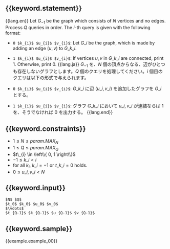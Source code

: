 ## {{keyword.statement}}

{{lang.en}}
Let $G_{-1}$ be the graph which consists of $N$ vertices and no edges. Process $Q$ queries in order. The $i$-th query is given with the following format:

- `0 $k_{i}$ $u_{i}$ $v_{i}$`: Let $G\_{i}$ be the graph, which is made by adding an edge $\left( u, v \right)$ to $G\_{k\_{i}}$.
- `1 $k_{i}$ $u_{i}$ $v_{i}$`: If vertices $u, v$ in $G\_{k\_{i}}$ are connected, print $1$. Otherwise, print $0$.
{{lang.ja}}
$G_{-1}$ を、$N$ 個の頂点からなる、辺がひとつも存在しないグラフとします。$Q$ 個のクエリを処理してください。$i$ 個目のクエリは以下の形式で与えられます。

- `0 $k_{i}$ $u_{i}$ $v_{i}$`: $G\_{k\_{i}}$ に辺 $\left( u\_{i}, v\_{i} \right)$ を追加したグラフを $G\_{i}$ とする。
- `1 $k_{i}$ $u_{i}$ $v_{i}$`: グラフ $G\_{k\_{i}}$ において $u\_{i}, v\_{i}$ が連結ならば $1$ を、そうでなければ $0$ を出力する。
{{lang.end}}

## {{keyword.constraints}}

- $1 \leq N \leq {{param.MAX_N}}$
- $1 \leq Q \leq {{param.MAX_Q}}$
- $t\_{i} \in \left\\{ 0, 1 \right\\}$
- $-1 \leq k\_{i} < i$
- for all $k_i$, $k\_i = -1$ or $t\_{k\_{i}} = 0$ holds.
- $0 \leq u\_{i}, v\_{i} < N$

## {{keyword.input}}

```
$N$ $Q$
$t_0$ $k_0$ $u_0$ $v_0$
$\vdots$
$t_{Q-1}$ $k_{Q-1}$ $u_{Q-1}$ $v_{Q-1}$
```

## {{keyword.sample}}

{{example.example_00}}

